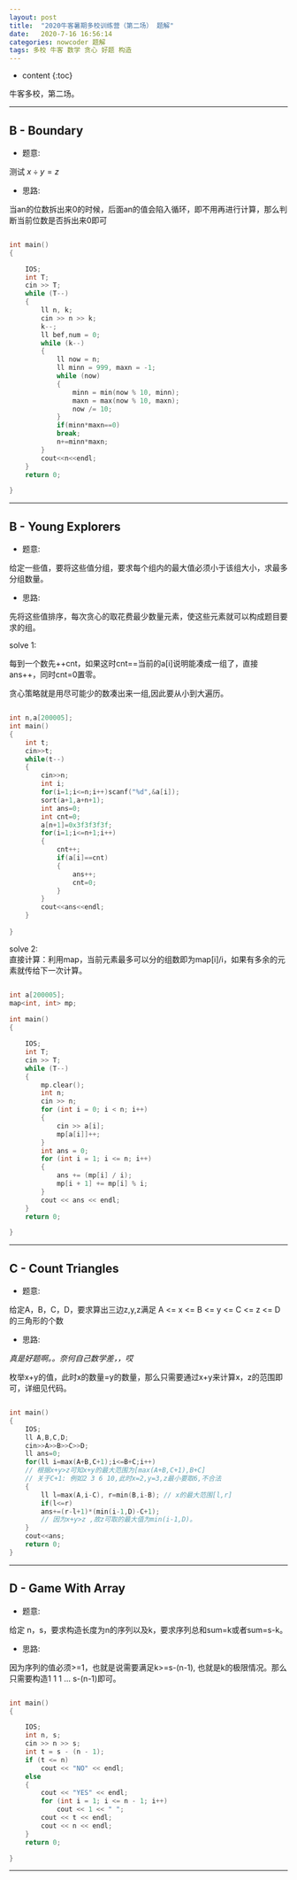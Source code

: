 ```yaml
---
layout: post
title:  "2020牛客暑期多校训练营（第二场） 题解"
date:   2020-7-16 16:56:14
categories: nowcoder 题解
tags: 多校 牛客 数学 贪心 好题 构造
---
```


* content
{:toc}

牛客多校，第二场。



---

## B - Boundary

* 题意:  

测试 $x \div y = z$

* 思路:  

当an的位数拆出来0的时候，后面an的值会陷入循环，即不用再进行计算，那么判断当前位数是否拆出来0即可

```c++

int main()
{

    IOS;
    int T;
    cin >> T;
    while (T--)
    {
        ll n, k;
        cin >> n >> k;
        k--;
        ll bef,num = 0;
        while (k--)
        {
            ll now = n;
            ll minn = 999, maxn = -1;
            while (now)
            {
                minn = min(now % 10, minn);
                maxn = max(now % 10, maxn);
                now /= 10;
            }
            if(minn*maxn==0)
            break;
            n+=minn*maxn;
        }
        cout<<n<<endl;
    }
    return 0;

}

``` 

---

## B - Young Explorers

* 题意:  

给定一些值，要将这些值分组，要求每个组内的最大值必须小于该组大小，求最多分组数量。

* 思路:  

先将这些值排序，每次贪心的取花费最少数量元素，使这些元素就可以构成题目要求的组。  

solve 1:  

每到一个数先++cnt，如果这时cnt==当前的a[i]说明能凑成一组了，直接ans++，同时cnt=0置零。  

贪心策略就是用尽可能少的数凑出来一组,因此要从小到大遍历。

```c++

int n,a[200005];
int main()
{
    int t;
    cin>>t;
    while(t--)
    {
        cin>>n;
        int i;
        for(i=1;i<=n;i++)scanf("%d",&a[i]);
        sort(a+1,a+n+1);
        int ans=0;
        int cnt=0;
        a[n+1]=0x3f3f3f3f;
        for(i=1;i<=n+1;i++)
        {
            cnt++;
            if(a[i]==cnt)
            {
                ans++;
                cnt=0;
            }
        }
        cout<<ans<<endl;
    }
    
}

```

solve 2:  
直接计算：利用map，当前元素最多可以分的组数即为map[i]/i，如果有多余的元素就传给下一次计算。

```c++

int a[200005]; 
map<int, int> mp; 
 
int main()
{

    IOS;
    int T;
    cin >> T;
    while (T--)
    {
        mp.clear();
        int n;
        cin >> n;
        for (int i = 0; i < n; i++)
        {
            cin >> a[i];
            mp[a[i]]++;
        }
        int ans = 0;
        for (int i = 1; i <= n; i++)
        {
            ans += (mp[i] / i);
            mp[i + 1] += mp[i] % i;
        }
        cout << ans << endl;
    }
    return 0;

}

``` 

---

## C - Count Triangles

* 题意:  

给定A，B，C，D，要求算出三边z,y,z满足 A <= x <= B <= y <= C <= z <= D 的三角形的个数

* 思路:  

*真是好题啊。。奈何自己数学差，，哎*

枚举x+y的值，此时x的数量=y的数量，那么只需要通过x+y来计算x，z的范围即可，详细见代码。

```c++

int main() 
{
    IOS;
    ll A,B,C,D;
    cin>>A>>B>>C>>D;
    ll ans=0;
    for(ll i=max(A+B,C+1);i<=B+C;i++)
    // 根据x+y>z可知x+y的最大范围为[max(A+B,C+1),B+C]
    // 关于C+1: 例如2 3 6 10,此时x=2,y=3,z最小要取6,不合法
    {
        ll l=max(A,i-C), r=min(B,i-B); // x的最大范围[l,r]
        if(l<=r)
        ans+=(r-l+1)*(min(i-1,D)-C+1); 
        // 因为x+y>z ,故z可取的最大值为min(i-1,D)。
    }
    cout<<ans;
    return 0;
}

```

---

## D - Game With Array

* 题意:  

给定 n，s，要求构造长度为n的序列以及k，要求序列总和sum=k或者sum=s-k。

* 思路:  

因为序列的值必须>=1，也就是说需要满足k>=s-(n-1), 也就是k的极限情况。那么只需要构造1 1 1 ... s-(n-1)即可。

```c++

int main()
{

    IOS;
    int n, s;
    cin >> n >> s;
    int t = s - (n - 1);
    if (t <= n)
        cout << "NO" << endl;
    else
    {
        cout << "YES" << endl;
        for (int i = 1; i <= n - 1; i++)
            cout << 1 << " ";
        cout << t << endl;
        cout << n << endl;
    }
    return 0;

}

```

---
